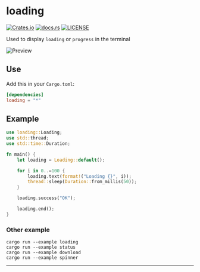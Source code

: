 
# loading

[![Crates.io](https://img.shields.io/crates/v/loading.svg?style=flat-square)](https://crates.io/crates/loading)
[![docs.rs](https://img.shields.io/badge/docs-rs-informational.svg?style=flat-square)](https://docs.rs/loading)
[![LICENSE](https://img.shields.io/crates/l/loading.svg?style=flat-square)](./LICENSE)

Used to display `loading` or `progress` in the terminal

![Preview](https://user-images.githubusercontent.com/23690145/170811536-3fe5f09a-df2a-43fe-9f42-6843d8bb4082.gif)

## Use

Add this in your `Cargo.toml`:

```toml
[dependencies]
loading = "*"
```

## Example
 
```rust
use loading::Loading;
use std::thread;
use std::time::Duration;

fn main() {
    let loading = Loading::default();

    for i in 0..=100 {
        loading.text(format!("Loading {}", i));
        thread::sleep(Duration::from_millis(50));
    }

    loading.success("OK");

    loading.end();
}
```

### Other example

```
cargo run --example loading
cargo run --example status
cargo run --example download
cargo run --example spinner
```

---

